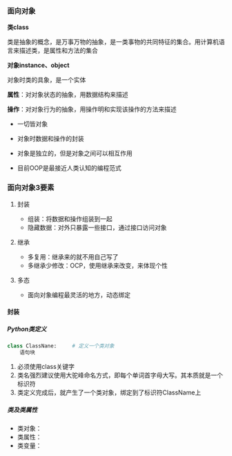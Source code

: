 ### 面向对象

**类class**

类是抽象的概念，是万事万物的抽象，是一类事物的共同特征的集合。用计算机语言来描述类，是属性和方法的集合

**对象instance、object**

对象时类的具象，是一个实体

**属性**：对对象状态的抽象，用数据结构来描述

**操作**：对对象行为的抽象，用操作明和实现该操作的方法来描述

* 一切皆对象

* 对象时数据和操作的封装

* 对象是独立的，但是对象之间可以相互作用

* 目前OOP是最接近人类认知的编程范式

### 面向对象3要素

1. 封装
	* 组装：将数据和操作组装到一起
	* 隐藏数据：对外只暴露一些接口，通过接口访问对象
	
2. 继承
	* 多复用：继承来的就不用自己写了
	* 多继承少修改：OCP，使用继承来改变，来体现个性	 
	
3. 多态

   * 面向对象编程最灵活的地方，动态绑定

#### 封装

##### Python类定义

```python
class ClassNane:     # 定义一个类对象
	语句块
```

1. 必须使用class关键字
2. 类名强烈建议使用大驼峰命名方式，即每个单词首字母大写。其本质就是一个标识符
3. 类定义完成后，就产生了一个类对象，绑定到了标识符ClassName上

##### 类及类属性

* 类对象：
* 类属性：
* 类变量：

